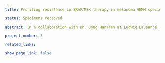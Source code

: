 ```yaml
---
title: Profiling resistance in BRAF/MEK therapy in melanoma GEMM specimens

status: Specimens received

abstract: In a collaboration with Dr. Doug Hanahan at Ludwig Lausanne, we are exploring for using t-CyCIF to better understand determinants of therapeutic response in melanoma. We have recently received genetically-engineered mouse model (GEMM) specimens for profiling with t-CyCIF and expect to receive human samples as well. Resistance to BRAF/MEK therapy in the GEMM model is driven by a specific modification in a transmembrane receptor that may be amendable to analysis using network analysis tools developed in the Laboratory of Systems Pharmacology.  

project_number: 3

related_links:

show_page_link: false
---
```

